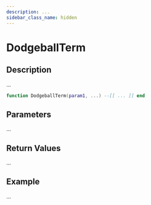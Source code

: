 ```yaml
---
description: ...
sidebar_class_name: hidden
---
```


# DodgeballTerm

## Description

...

```lua
function DodgeballTerm(param1, ...) --[[ ... ]] end
```

## Parameters

...

## Return Values

...

## Example

...

